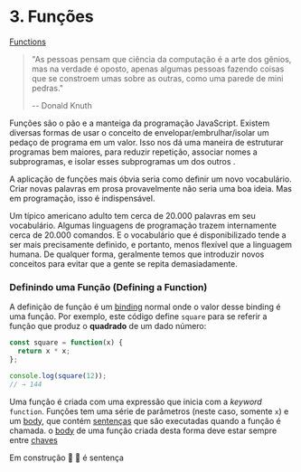 # 3. Funções

[Functions](https://eloquentjavascript.net/03_functions.html)

[binding]: ##	"atribuir um nome a um trecho de código"
[statement]: ## "statement"
[body]: ## "corpo"
[braces]: ## "braces {}"

> "As pessoas pensam que ciência da computação é a arte dos gênios, mas na verdade é oposto, apenas algumas pessoas fazendo coisas que se constroem umas sobre as outras, como uma parede de mini pedras."
>
> -- Donald Knuth

Funções são o pão e a manteiga da programação JavaScript. Existem diversas formas de usar o conceito de envelopar/embrulhar/isolar um pedaço de programa em um valor. Isso nos dá uma maneira de estruturar programas bem maiores, para reduzir repetição, associar nomes a subprogramas, e isolar esses subprogramas um dos outros .

A aplicação de funções mais óbvia seria como definir um novo vocabulário. Criar novas palavras em prosa provavelmente não seria uma boa ideia. Mas em programação, isso é indispensável.

Um típico americano adulto tem cerca de 20.000 palavras em seu vocabulário. Algumas linguagens de programação trazem internamente cerca de 20.000 comandos. E o vocabulário que é disponibilizado tende a ser mais precisamente definido, e portanto, menos flexível que a linguagem humana. De qualquer forma, geralmente temos que introduzir novos conceitos para evitar que a gente se repita demasiadamente.



### Definindo uma Função (Defining a Function)

A definição de função é um [binding][binding] normal onde o valor desse binding é uma função. Por exemplo, este código define `square` para se referir a função que produz o **quadrado** de um dado número:

````javascript
const square = function(x) {
  return x * x;
};

console.log(square(12));
// → 144
````

Uma função é criada com uma expressão que inicia com a *keyword* `function`. Funções tem uma série de parâmetros (neste caso, somente `x`) e um [body][body], que contém [sentenças][statement] que são executadas quando a função é chamada. o [body][body] de uma função criada desta forma deve estar sempre entre [chaves][braces]



Em construção 👷 🚧 é sentença

<!-- <img src="" alt="linha reta" align="left"/> --> 